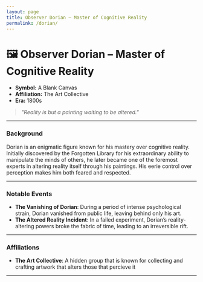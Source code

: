 ```yaml
---
layout: page
title: Observer Dorian – Master of Cognitive Reality
permalink: /dorian/
---
```


# 🖼️ Observer Dorian – Master of Cognitive Reality

- **Symbol:** A Blank Canvas  
- **Affiliation:** The Art Collective  
- **Era:** 1800s  

> *"Reality is but a painting waiting to be altered."*

---

### Background

Dorian is an enigmatic figure known for his mastery over cognitive reality. Initially discovered by the Forgotten Library for his extraordinary ability to manipulate the minds of others, he later became one of the foremost experts in altering reality itself through his paintings. His eerie control over perception makes him both feared and respected.

---

### Notable Events

- **The Vanishing of Dorian**: During a period of intense psychological strain, Dorian vanished from public life, leaving behind only his art.
- **The Altered Reality Incident**: In a failed experiment, Dorian’s reality-altering powers broke the fabric of time, leading to an irreversible rift.

---

### Affiliations

- **The Art Collective**: A hidden group that is known for collecting and crafting artwork that alters those that percieve it 

---
